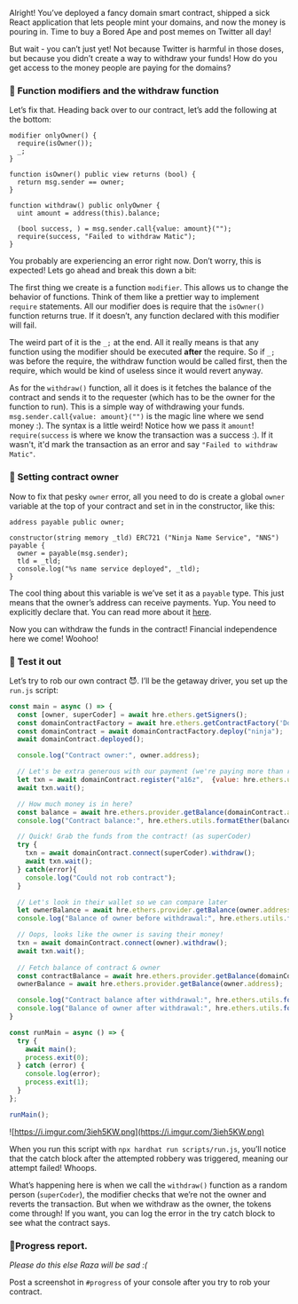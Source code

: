 Alright! You’ve deployed a fancy domain smart contract, shipped a sick React application that lets people mint your domains, and now the money is pouring in. Time to buy a Bored Ape and post memes on Twitter all day!

But wait - you can’t just yet! Not because Twitter is harmful in those doses, but because you didn’t create a way to withdraw your funds! How do you get access to the money people are paying for the domains?

### 👻 Function modifiers and the withdraw function

Let’s fix that. Heading back over to our contract, let’s add the following at the bottom:

```solidity
modifier onlyOwner() {
  require(isOwner());
  _;
}

function isOwner() public view returns (bool) {
  return msg.sender == owner;
}

function withdraw() public onlyOwner {
  uint amount = address(this).balance;
  
  (bool success, ) = msg.sender.call{value: amount}("");
  require(success, "Failed to withdraw Matic");
} 
```

You probably are experiencing an error right now. Don’t worry, this is expected! Lets go ahead and break this down a bit:

The first thing we create is a function `modifier`. This allows us to change the behavior of functions. Think of them like a prettier way to implement `require` statements. All our modifier does is require that the `isOwner()` function returns true. If it doesn’t, any function declared with this modifier will fail.

The weird part of it is the `_;` at the end. All it really means is that any function using the modifier should be executed **after** the require. So if `_;` was before the require, the withdraw function would be called first, then the require, which would be kind of useless since it would revert anyway.

As for the `withdraw()` function, all it does is it fetches the balance of the contract and sends it to the requester (which has to be the owner for the function to run). This is a simple way of withdrawing your funds. `msg.sender.call{value: amount}("")` is the magic line where we send money :). The syntax is a little weird! Notice how we pass it `amount`! `require(success` is where we know the transaction was a success :). If it wasn't, it'd mark the transaction as an error and say `"Failed to withdraw Matic"`.

### 🤠 Setting contract owner

Now to fix that pesky `owner` error, all you need to do is create a global `owner` variable at the top of your contract and set in in the constructor, like this:

```solidity
address payable public owner;

constructor(string memory _tld) ERC721 ("Ninja Name Service", "NNS") payable {
  owner = payable(msg.sender);
  tld = _tld;
  console.log("%s name service deployed", _tld);
}
```

The cool thing about this variable is we’ve set it as a `payable` type. This just means that the owner’s address can receive payments. Yup. You need to explicitly declare that. You can read more about it [here](https://solidity-by-example.org/payable/).

Now you can withdraw the funds in the contract! Financial independence here we come! Woohoo! 

### 🏦 Test it out

Let’s try to rob our own contract 😈. I’ll be the getaway driver, you set up the `run.js` script:

```jsx
const main = async () => {
  const [owner, superCoder] = await hre.ethers.getSigners();
  const domainContractFactory = await hre.ethers.getContractFactory('Domains');
  const domainContract = await domainContractFactory.deploy("ninja");
  await domainContract.deployed();

  console.log("Contract owner:", owner.address);

  // Let's be extra generous with our payment (we're paying more than required)
  let txn = await domainContract.register("a16z",  {value: hre.ethers.utils.parseEther('1234')});
  await txn.wait();

  // How much money is in here?
  const balance = await hre.ethers.provider.getBalance(domainContract.address);
  console.log("Contract balance:", hre.ethers.utils.formatEther(balance));

  // Quick! Grab the funds from the contract! (as superCoder)
  try {
    txn = await domainContract.connect(superCoder).withdraw();
    await txn.wait();
  } catch(error){
    console.log("Could not rob contract");
  }

  // Let's look in their wallet so we can compare later
  let ownerBalance = await hre.ethers.provider.getBalance(owner.address);
  console.log("Balance of owner before withdrawal:", hre.ethers.utils.formatEther(ownerBalance));

  // Oops, looks like the owner is saving their money!
  txn = await domainContract.connect(owner).withdraw();
  await txn.wait();
  
  // Fetch balance of contract & owner
  const contractBalance = await hre.ethers.provider.getBalance(domainContract.address);
  ownerBalance = await hre.ethers.provider.getBalance(owner.address);

  console.log("Contract balance after withdrawal:", hre.ethers.utils.formatEther(contractBalance));
  console.log("Balance of owner after withdrawal:", hre.ethers.utils.formatEther(ownerBalance));
}

const runMain = async () => {
  try {
    await main();
    process.exit(0);
  } catch (error) {
    console.log(error);
    process.exit(1);
  }
};

runMain();
```

![https://i.imgur.com/3ieh5KW.png](https://i.imgur.com/3ieh5KW.png)

When you run this script with `npx hardhat run scripts/run.js`, you’ll notice that the catch block after the attempted robbery was triggered, meaning our attempt failed! Whoops.

What’s happening here is when we call the `withdraw()` function as a random person (`superCoder`), the modifier checks that we’re not the owner and reverts the transaction. But when we withdraw as the owner, the tokens come through! If you want, you can log the error in the try catch block to see what the contract says.

### **🚨Progress report.**

*Please do this else Raza will be sad :(*

Post a screenshot in `#progress` of your console after you try to rob your contract. 
